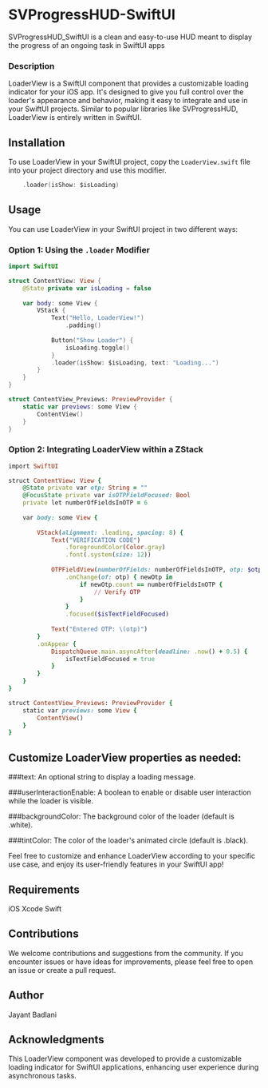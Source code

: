 # SVProgressHUD-SwiftUI
SVProgressHUD_SwiftUI is a clean and easy-to-use HUD meant to display the progress of an ongoing task in SwiftUI apps


### Description
LoaderView is a SwiftUI component that provides a customizable loading indicator for your iOS app. It's designed to give you full control over the loader's appearance and behavior, making it easy to integrate and use in your SwiftUI projects. Similar to popular libraries like SVProgressHUD, LoaderView is entirely written in SwiftUI.

## Installation
To use LoaderView in your SwiftUI project, copy the `LoaderView.swift` file into your project directory and use this modifier.


```swift
    .loader(isShow: $isLoading)
```

## Usage
You can use LoaderView in your SwiftUI project in two different ways:

### Option 1: Using the `.loader` Modifier

```swift
import SwiftUI

struct ContentView: View {
    @State private var isLoading = false
    
    var body: some View {
        VStack {
            Text("Hello, LoaderView!")
                .padding()
            
            Button("Show Loader") {
                isLoading.toggle()
            }
            .loader(isShow: $isLoading, text: "Loading...")
        }
    }
}

struct ContentView_Previews: PreviewProvider {
    static var previews: some View {
        ContentView()
    }
}
```

### Option 2: Integrating LoaderView within a ZStack

```ruby
import SwiftUI

struct ContentView: View {
    @State private var otp: String = ""
    @FocusState private var isOTPFieldFocused: Bool
    private let numberOfFieldsInOTP = 6
    
    var body: some View {
        
        VStack(alignment: .leading, spacing: 8) {
            Text("VERIFICATION CODE")
                .foregroundColor(Color.gray)
                .font(.system(size: 12))
            
            OTPFieldView(numberOfFields: numberOfFieldsInOTP, otp: $otp)
                .onChange(of: otp) { newOtp in
                    if newOtp.count == numberOfFieldsInOTP {
                        // Verify OTP
                    }
                }
                .focused($isTextFieldFocused)
            
            Text("Entered OTP: \(otp)")
        }
        .onAppear {
            DispatchQueue.main.asyncAfter(deadline: .now() + 0.5) {
                isTextFieldFocused = true
            }
        }
    }
}

struct ContentView_Previews: PreviewProvider {
    static var previews: some View {
        ContentView()
    }
}
```



## Customize LoaderView properties as needed:

###text: An optional string to display a loading message.

###userInteractionEnable: A boolean to enable or disable user interaction while the loader is visible.

###backgroundColor: The background color of the loader (default is .white).

###tintColor: The color of the loader's animated circle (default is .black).

Feel free to customize and enhance LoaderView according to your specific use case, and enjoy its user-friendly features in your SwiftUI app!

## Requirements
iOS 
Xcode 
Swift

##  Contributions
We welcome contributions and suggestions from the community. If you encounter issues or have ideas for improvements, please feel free to open an issue or create a pull request.

## Author
Jayant Badlani

## Acknowledgments
This LoaderView component was developed to provide a customizable loading indicator for SwiftUI applications, enhancing user experience during asynchronous tasks.

